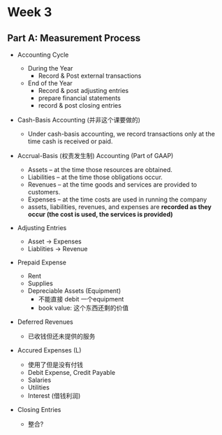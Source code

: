 # Week 3

## Part A: Measurement Process

- Accounting Cycle
  - During the Year
    - Record & Post external transactions
  - End of the Year
    - Record & post adjusting entries
    - prepare financial statements
    - record & post closing entries

- Cash-Basis Accounting (并非这个课要做的)
  - Under cash-basis accounting, we record transactions only at the time cash is received or paid.

- Accrual-Basis (权责发生制) Accounting (Part of GAAP)
  - Assets – at the time those resources are obtained.
  - Liabilities – at the time those obligations occur.
  - Revenues – at the time goods and services are provided to customers.
  - Expenses – at the time costs are used in running the company
  - assets, liabilities, revenues, and expenses are **recorded as they occur (the cost is used, the services is provided)**

- Adjusting Entries
  - Asset -> Expenses
  - Liablities -> Revenue

- Prepaid Expense
  - Rent
  - Supplies
  - Depreciable Assets (Equipment)
    - 不能直接 debit 一个equipment
    - book value: 这个东西还剩的价值

- Deferred Revenues
  - 已收钱但还未提供的服务

- Accured Expenses (L)
  - 使用了但是没有付钱
  - Debit Expense, Credit Payable
  - Salaries
  - Utilities
  - Interest (借钱利润)

- Closing Entries
  - 整合?
